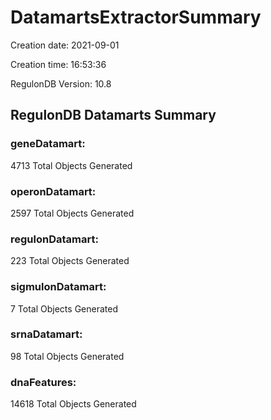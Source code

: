 # DatamartsExtractorSummary 
Creation date: 2021-09-01
 
Creation time: 16:53:36
 
RegulonDB Version: 10.8 

## RegulonDB Datamarts Summary 

 ### geneDatamart: 
 4713 Total Objects Generated
 ### operonDatamart: 
 2597 Total Objects Generated
 ### regulonDatamart: 
 223 Total Objects Generated
 ### sigmulonDatamart: 
 7 Total Objects Generated
 ### srnaDatamart: 
 98 Total Objects Generated
 ### dnaFeatures: 
 14618 Total Objects Generated